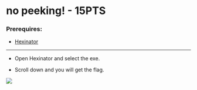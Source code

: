 # no peeking! - 15PTS

### Prerequires:

- <a href="https://hexinator.com/hexinator-downloads/" rel="nofollow">Hexinator</a>

-----------------

- Open Hexinator and select the exe.

- Scroll down and you will get the flag.

<img src="https://cdn.discordapp.com/attachments/792723871756582952/793512156364537876/unknown.png">

